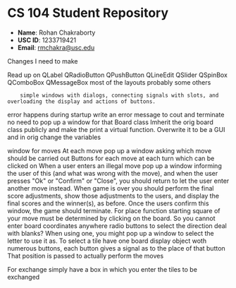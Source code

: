 # CS 104 Student Repository

- **Name**: Rohan Chakraborty
- **USC ID**: 1233719421
- **Email**: rmchakra@usc.edu

Changes I need to make

Read up on
		QLabel
		QRadioButton
		QPushButton
		QLineEdit
		QSlider
		QSpinBox
		QComboBox
		QMessageBox
		most of the layouts
		probably some others

		simple windows with dialogs, connecting signals with slots, and overloading the display and actions of buttons.
		
error happens during startup
		write an error message to cout and terminate
		no need to pop up a window for that
Board class
		Imherit the orig board class publicly and make the print a virtual function. Overwrite it to be a GUI and in orig change the variables

window for moves
		At each move pop up a window asking which move should be carried out
Buttons for each move at each turn which can be clicked on
When a user enters an illegal move
		pop up a window informing the user of this (and what was wrong with the move), and when the user presses "Ok" or "Confirm" or "Close", you should return to let the user enter another move instead.
When game is over
		you should perform the final score adjustments, show those adjustments to the users, and display the final scores and the winner(s), as before. Once the users
		confirm this window, the game should terminate.
For place function
		starting square of your move must be determined by clicking on the board. So you cannot enter board coordinates anywhere
		radio buttons to select the direction
		deal with blanks? When using one, you might pop up a window to select the letter to use it as.
		To select a tile have one board display object woth numerous buttons,
		each button gives a signal as to the place of that button
		That position is passed to actually perform the moves

For exchange
		simply have a box in which you enter the tiles to be exchanged

